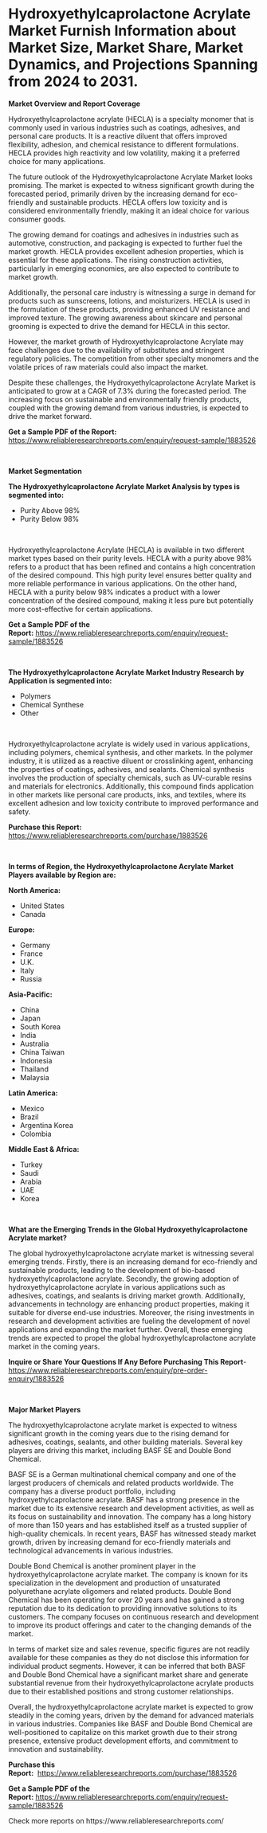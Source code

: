 <p><h1>Hydroxyethylcaprolactone Acrylate Market Furnish Information about Market Size, Market Share, Market Dynamics, and Projections Spanning from 2024 to 2031.</h1></p><p><strong>Market Overview and Report Coverage</strong></p>
<p><p>Hydroxyethylcaprolactone acrylate (HECLA) is a specialty monomer that is commonly used in various industries such as coatings, adhesives, and personal care products. It is a reactive diluent that offers improved flexibility, adhesion, and chemical resistance to different formulations. HECLA provides high reactivity and low volatility, making it a preferred choice for many applications.</p><p>The future outlook of the Hydroxyethylcaprolactone Acrylate Market looks promising. The market is expected to witness significant growth during the forecasted period, primarily driven by the increasing demand for eco-friendly and sustainable products. HECLA offers low toxicity and is considered environmentally friendly, making it an ideal choice for various consumer goods.</p><p>The growing demand for coatings and adhesives in industries such as automotive, construction, and packaging is expected to further fuel the market growth. HECLA provides excellent adhesion properties, which is essential for these applications. The rising construction activities, particularly in emerging economies, are also expected to contribute to market growth.</p><p>Additionally, the personal care industry is witnessing a surge in demand for products such as sunscreens, lotions, and moisturizers. HECLA is used in the formulation of these products, providing enhanced UV resistance and improved texture. The growing awareness about skincare and personal grooming is expected to drive the demand for HECLA in this sector.</p><p>However, the market growth of Hydroxyethylcaprolactone Acrylate may face challenges due to the availability of substitutes and stringent regulatory policies. The competition from other specialty monomers and the volatile prices of raw materials could also impact the market.</p><p>Despite these challenges, the Hydroxyethylcaprolactone Acrylate Market is anticipated to grow at a CAGR of 7.3% during the forecasted period. The increasing focus on sustainable and environmentally friendly products, coupled with the growing demand from various industries, is expected to drive the market forward.</p></p>
<p><strong>Get a Sample PDF of the Report:</strong> <a href="https://www.reliableresearchreports.com/enquiry/request-sample/1883526">https://www.reliableresearchreports.com/enquiry/request-sample/1883526</a></p>
<p>&nbsp;</p>
<p><strong>Market Segmentation</strong></p>
<p><strong>The Hydroxyethylcaprolactone Acrylate Market Analysis by types is segmented into:</strong></p>
<p><ul><li>Purity Above 98%</li><li>Purity Below 98%</li></ul></p>
<p>&nbsp;</p>
<p><p>Hydroxyethylcaprolactone Acrylate (HECLA) is available in two different market types based on their purity levels. HECLA with a purity above 98% refers to a product that has been refined and contains a high concentration of the desired compound. This high purity level ensures better quality and more reliable performance in various applications. On the other hand, HECLA with a purity below 98% indicates a product with a lower concentration of the desired compound, making it less pure but potentially more cost-effective for certain applications.</p></p>
<p><strong>Get a Sample PDF of the Report:</strong>&nbsp;<a href="https://www.reliableresearchreports.com/enquiry/request-sample/1883526">https://www.reliableresearchreports.com/enquiry/request-sample/1883526</a></p>
<p>&nbsp;</p>
<p><strong>The Hydroxyethylcaprolactone Acrylate Market Industry Research by Application is segmented into:</strong></p>
<p><ul><li>Polymers</li><li>Chemical Synthese</li><li>Other</li></ul></p>
<p>&nbsp;</p>
<p><p>Hydroxyethylcaprolactone acrylate is widely used in various applications, including polymers, chemical synthesis, and other markets. In the polymer industry, it is utilized as a reactive diluent or crosslinking agent, enhancing the properties of coatings, adhesives, and sealants. Chemical synthesis involves the production of specialty chemicals, such as UV-curable resins and materials for electronics. Additionally, this compound finds application in other markets like personal care products, inks, and textiles, where its excellent adhesion and low toxicity contribute to improved performance and safety.</p></p>
<p><strong>Purchase this Report:</strong>&nbsp; <a href="https://www.reliableresearchreports.com/purchase/1883526">https://www.reliableresearchreports.com/purchase/1883526</a></p>
<p>&nbsp;</p>
<p><strong>In terms of Region, the Hydroxyethylcaprolactone Acrylate Market Players available by Region are:</strong></p>
<p>
    <p> <strong> North America: </strong>
        <ul>
            <li>United States</li>
            <li>Canada</li>
        </ul>
        </p> 
    <p> <strong> Europe: </strong>
        <ul>
            <li>Germany</li>
            <li>France</li>
            <li>U.K.</li>
            <li>Italy</li>
            <li>Russia</li>
        </ul>
        </p> 
    <p> <strong> Asia-Pacific: </strong>
        <ul>
            <li>China</li>
            <li>Japan</li>
            <li>South Korea</li>
            <li>India</li>
            <li>Australia</li>
            <li>China Taiwan</li>
            <li>Indonesia</li>
            <li>Thailand</li>
            <li>Malaysia</li>
        </ul>
        </p> 
    <p> <strong> Latin America: </strong>
        <ul>
            <li>Mexico</li>
            <li>Brazil</li>
            <li>Argentina Korea</li>
            <li>Colombia</li>
        </ul>
        </p> 
    <p> <strong> Middle East & Africa: </strong>
        <ul>
            <li>Turkey</li>
            <li>Saudi</li>
            <li>Arabia</li>
            <li>UAE</li>
            <li>Korea</li>
        </ul>
    </p>
    </p>
<p>&nbsp;</p>
<p><strong>What are the Emerging Trends in the Global Hydroxyethylcaprolactone Acrylate market?</strong></p>
<p><p>The global hydroxyethylcaprolactone acrylate market is witnessing several emerging trends. Firstly, there is an increasing demand for eco-friendly and sustainable products, leading to the development of bio-based hydroxyethylcaprolactone acrylate. Secondly, the growing adoption of hydroxyethylcaprolactone acrylate in various applications such as adhesives, coatings, and sealants is driving market growth. Additionally, advancements in technology are enhancing product properties, making it suitable for diverse end-use industries. Moreover, the rising investments in research and development activities are fueling the development of novel applications and expanding the market further. Overall, these emerging trends are expected to propel the global hydroxyethylcaprolactone acrylate market in the coming years.</p></p>
<p><strong>Inquire or Share Your Questions If Any Before Purchasing This Report</strong>- <a href="https://www.reliableresearchreports.com/enquiry/pre-order-enquiry/1883526">https://www.reliableresearchreports.com/enquiry/pre-order-enquiry/1883526</a></p>
<p>&nbsp;</p>
<p><strong>Major Market Players</strong></p>
<p><p>The hydroxyethylcaprolactone acrylate market is expected to witness significant growth in the coming years due to the rising demand for adhesives, coatings, sealants, and other building materials. Several key players are driving this market, including BASF SE and Double Bond Chemical.</p><p>BASF SE is a German multinational chemical company and one of the largest producers of chemicals and related products worldwide. The company has a diverse product portfolio, including hydroxyethylcaprolactone acrylate. BASF has a strong presence in the market due to its extensive research and development activities, as well as its focus on sustainability and innovation. The company has a long history of more than 150 years and has established itself as a trusted supplier of high-quality chemicals. In recent years, BASF has witnessed steady market growth, driven by increasing demand for eco-friendly materials and technological advancements in various industries.</p><p>Double Bond Chemical is another prominent player in the hydroxyethylcaprolactone acrylate market. The company is known for its specialization in the development and production of unsaturated polyurethane acrylate oligomers and related products. Double Bond Chemical has been operating for over 20 years and has gained a strong reputation due to its dedication to providing innovative solutions to its customers. The company focuses on continuous research and development to improve its product offerings and cater to the changing demands of the market.</p><p>In terms of market size and sales revenue, specific figures are not readily available for these companies as they do not disclose this information for individual product segments. However, it can be inferred that both BASF and Double Bond Chemical have a significant market share and generate substantial revenue from their hydroxyethylcaprolactone acrylate products due to their established positions and strong customer relationships.</p><p>Overall, the hydroxyethylcaprolactone acrylate market is expected to grow steadily in the coming years, driven by the demand for advanced materials in various industries. Companies like BASF and Double Bond Chemical are well-positioned to capitalize on this market growth due to their strong presence, extensive product development efforts, and commitment to innovation and sustainability.</p></p>
<p><strong>Purchase this Report:</strong>&nbsp;&nbsp;<a href="https://www.reliableresearchreports.com/purchase/1883526">https://www.reliableresearchreports.com/purchase/1883526</a></p>
<p></p>
<p><strong>Get a Sample PDF of the Report:</strong>&nbsp;<a href="https://www.reliableresearchreports.com/enquiry/request-sample/1883526">https://www.reliableresearchreports.com/enquiry/request-sample/1883526</a></p>
<p>Check more reports on https://www.reliableresearchreports.com/</p>